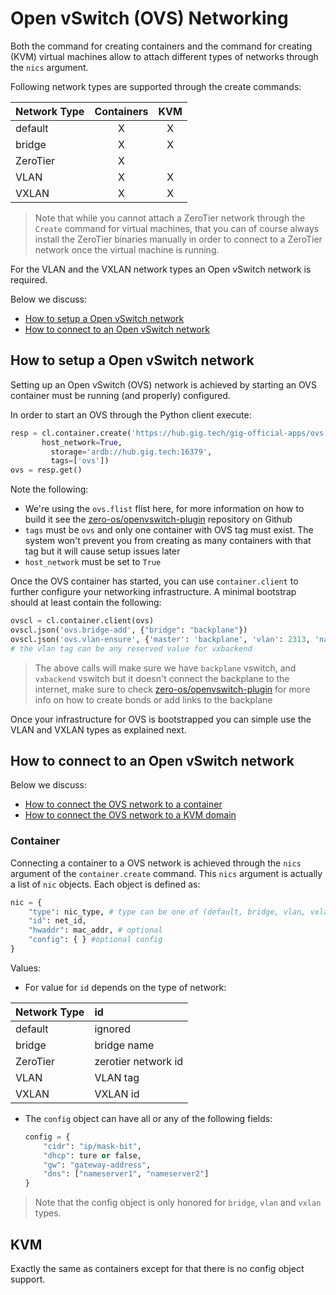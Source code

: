 # Open vSwitch (OVS) Networking

Both the command for creating containers and the command for creating (KVM) virtual machines allow to attach different types of networks through the `nics` argument.

Following network types are supported through the create commands:

| Network Type   | Containers | KVM        |
|:---------------|:----------:|:----------:|
|default         | X          | X          |
|bridge          | X          | X          |
|ZeroTier        | X          |            |
|VLAN            | X          | X          |
|VXLAN           | X          | X          |

> Note that while you cannot attach a ZeroTier network through the `Create` command for virtual machines, that you can of course always install the ZeroTier binaries manually in order to connect to a ZeroTier network once the virtual machine is running.

For the VLAN and the VXLAN network types an Open vSwitch network is required.

Below we discuss:

- [How to setup a Open vSwitch network](#ovs-setup)
- [How to connect to an Open vSwitch network](#ovs-connect)

<a id="ovs-setup"></a>
## How to setup a Open vSwitch network

Setting up an Open vSwitch (OVS) network is achieved by starting an OVS container must be running (and properly) configured.

In order to start an OVS through the Python client execute:

```python
resp = cl.container.create('https://hub.gig.tech/gig-official-apps/ovs.flist',
       host_network=True,
	     storage='ardb://hub.gig.tech:16379',
	     tags=['ovs'])
ovs = resp.get()
```

Note the following:
- We're using the `ovs.flist` flist here, for more information on how to build it see the [zero-os/openvswitch-plugin](https://github.com/zero-os/openvswitch-plugin) repository on Github
- `tags` must be `ovs` and only one container with OVS tag must exist. The system won't prevent you from creating as many containers with that tag but it will cause setup issues later
- `host_network` must be set to `True`

Once the OVS container has started, you can use `container.client` to further configure your networking infrastructure. A minimal bootstrap should at least contain the following:

```python
ovscl = cl.container.client(ovs)
ovscl.json('ovs.bridge-add', {"bridge": "backplane"})
ovscl.json('ovs.vlan-ensure', {'master': 'backplane', 'vlan': 2313, 'name':'vxbackend'})
# the vlan tag can be any reserved value for vxbackend
```

> The above calls will make sure we have `backplane` vswitch, and `vxbackend` vswitch but it doesn't connect the backplane to the internet, make sure to check [zero-os/openvswitch-plugin](https://github.com/zero-os/openvswitch-plugin) for more info on how to create bonds or add links to the backplane

Once your infrastructure for OVS is bootstrapped you can simple use the VLAN and VXLAN types as explained next.


<a id="ovs-connect"></a>
## How to connect to an Open vSwitch network

Below we discuss:
- [How to connect the OVS network to a container](#container)
- [How to connect the OVS network to a KVM domain](#kvm)

<a id="container"></a>
### Container

Connecting a container to a OVS network is achieved through the `nics` argument of the  `container.create` command. This `nics` argument is actually a list of `nic` objects. Each object is defined as:

```python
nic = {
	"type": nic_type, # type can be one of (default, bridge, vlan, vxlan, zerotier)
	"id": net_id,
	"hwaddr": mac_addr, # optional
	"config": { } #optional config
}
```

Values:
- For value for `id` depends on the type of network:

| Network Type   | id                  |
|:---------------|:--------------------|
|default         | ignored             |
|bridge          | bridge name         |
|ZeroTier        | zerotier network id |
|VLAN            | VLAN tag            |
|VXLAN           | VXLAN id            |

- The `config` object can have all or any of the following fields:

  ```python
  config = {
	  "cidr": "ip/mask-bit",
	  "dhcp": ture or false,
	  "gw": "gateway-address",
	  "dns": ["nameserver1", "nameserver2"]
  }
  ```

> Note that the config object is only honored for `bridge`, `vlan` and `vxlan` types.

<a id="kvm"></a>
## KVM

Exactly the same as containers except for that there is no config object support.
